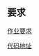## 要求
[作业要求](https://github.com/fullstack-star/homework-framework1)

[代码地址](https://github.com/shiyou00/homework-framework1)
